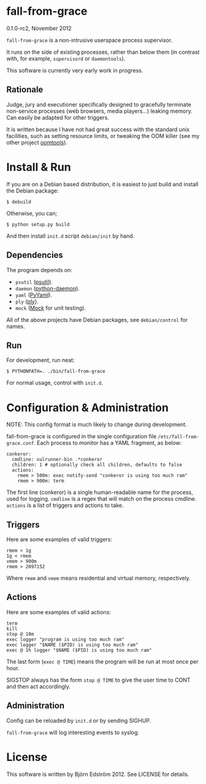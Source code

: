 # fall-from-grace
0.1.0-rc2, November 2012

`fall-from-grace` is a non-intrusive userspace process supervisor.

It runs on the side of existing processes, rather than below them (in contrast with, for example, `supervisord` or `daemontools`).

This software is currently very early work in progress.

## Rationale

Judge, jury and executioner specifically designed to gracefully terminate non-service processes (web browsers, media players...) leaking memory. Can easily be adapted for other triggers.

It is written because I have not had great success with the standard unix facilities, such as setting resource limits, or tweaking the OOM killer (see my other project [oomtools](https://github.com/bjornedstrom/oomtools)).

# Install & Run

If you are on a Debian based distribution, it is easiest to just build and install the Debian package:

    $ debuild

Otherwise, you can;

    $ python setup.py build

And then install `init.d` script `debian/init` by hand.

## Dependencies

The program depends on:

- `psutil` ([psutil](http://code.google.com/p/psutil/)).
- `daemon` ([python-daemon](http://pypi.python.org/pypi/python-daemon/)).
- `yaml` ([PyYaml](http://pyyaml.org/)).
- `ply` ([ply](http://www.dabeaz.com/ply/)).
- `mock` ([Mock](http://www.voidspace.org.uk/python/mock/) for unit testing).

All of the above projects have Debian packages, see `debian/control` for names.

## Run

For development, run neat:

    $ PYTHONPATH=. ./bin/fall-from-grace

For normal usage, control with `init.d`.

# Configuration & Administration

NOTE: This config format is much likely to change during development.

fall-from-grace is configured in the single configuration file `/etc/fall-from-grace.conf`. Each process to monitor has a YAML fragment, as below:

    conkeror:
      cmdline: xulrunner-bin .*conkeror
      children: 1 # optionally check all children, defaults to false
      actions:
        rmem > 500m: exec notify-send "conkeror is using too much ram"
        rmem > 900m: term

The first line (conkeror) is a single human-readable name for the process, used for logging. `cmdline` is a regex that will match on the process cmdline. `actions` is a list of triggers and actions to take.

## Triggers

Here are some examples of valid triggers:

    rmem > 1g
    1g < rmem
    vmem > 900m
    rmem > 2097152

Where `rmem` and `vmem` means residential and virtual memory, respectively.

## Actions

Here are some examples of valid actions:

    term
    kill
    stop @ 10m
    exec logger "program is using too much ram"
    exec logger "$NAME ($PID) is using too much ram"
    exec @ 1h logger "$NAME ($PID) is using too much ram"

The last form (`exec @ TIME`) means the program will be run at most once per hour.

SIGSTOP always has the form `stop @ TIME` to give the user time to CONT and then act accordingly.

## Administration

Config can be reloaded by `init.d` or by sending SIGHUP.

`fall-from-grace` will log interesting events to syslog.

# License

This software is written by Björn Edström 2012. See LICENSE for details.
